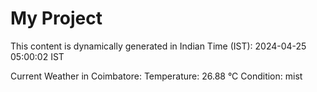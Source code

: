 # My Project

This content is dynamically generated in Indian Time (IST): 2024-04-25 05:00:02 IST


Current Weather in Coimbatore:
Temperature: 26.88 °C
Condition: mist
